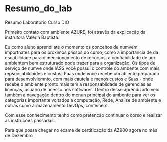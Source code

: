 # Resumo_do_lab
Resumo Laboratorio Curso DIO

Primeiro contato com ambiente AZURE, foi atravês da explicação da instrutora Valéria Baptista.

Eu como aluno aprendi até o momento os conceitos de numvem importnates para os proximos passos do curso, como a importancia de da escabilidade para dimencionamento de recursos, a confiabilidade de um ambientem bem estruturado pode trazer para a organização. Os tipos de serviço de numve onde
IASS você possui o controle do ambente com mais repsonsabildaides e custos, Paas onde você recebe um abiente preparado para desenvolviemnto, com mais cautela e menos custos e Saas - onde recebe o ambiente pronto mais tem a responsablidade de gerencias as licenças, usuario de acesso aos softwares. 
Dentro desse aprendizado veio também a navegação dentro do menun principal do ambente para ver os categorias importante voltados a computação, Rede, Analise de ambiente e outras como armazenamento DevOps, conteiners.

Com esse conhecimento tenho como pretenção continuar o corso e realizar as instruções passadas.

Para que possa chegar no exame de certificação da AZ900 agora no mês de Dezembro
